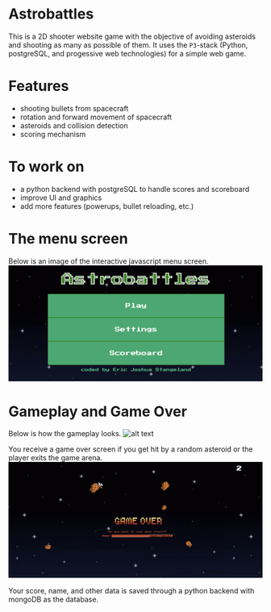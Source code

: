 # Astrobattles
This is a 2D shooter website game with the objective of avoiding asteroids and shooting as many as possible of them. It uses the `P3`-stack (Python, postgreSQL, and progessive web technologies) for a simple web game.
# Features
- shooting bullets from spacecraft
- rotation and forward movement of spacecraft
- asteroids and collision detection
- scoring mechanism
# To work on
- a python backend with postgreSQL to handle scores and scoreboard
- improve UI and graphics
- add more features (powerups, bullet reloading, etc.)

# The menu screen
Below is an image of the interactive javascript menu screen.
![alt text](https://github.com/stangeqwq/astrobattles/blob/main/assets/start.png)
# Gameplay and Game Over
Below is how the gameplay looks.
![alt text](https://github.com/stangeqwq/astrobattles/blob/main/assets/gameplay.gif)

You receive a game over screen if you get hit by a random asteroid or the player exits the game arena.
![alt text](https://github.com/stangeqwq/astrobattles/blob/main/assets/GameOverAsteroid.png)

Your score, name, and other data is saved through a python backend with mongoDB as the database.

